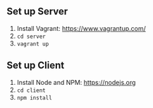 Set up Server
---
1. Install Vagrant: <https://www.vagrantup.com/>
2. `cd server`
3. `vagrant up`

Set up Client
---
1. Install Node and NPM: <https://nodejs.org>
2. `cd client`
3. `npm install`